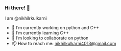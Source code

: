 ### Hi there! 👋
I am @nikhilrkulkarni
- 🔭 I’m currently working on python and C++
- 🌱 I’m currently learning C++
- 👯 I’m looking to collaborate on python
- 📫 How to reach me: nikhilkulkarni4013@gmail.com
<!--
**nikhilrkulkarni/nikhilrkulkarni** is a ✨ _special_ ✨ repository because its `README.md` (this file) appears on your GitHub profile.

Here are some ideas to get you started:

- 🔭 I’m currently working on python and C++
- 🌱 I’m currently learning C++
- 👯 I’m looking to collaborate on python
- 🤔 I’m looking for help with ...
- 💬 Ask me about ...
- 📫 How to reach me: nikhilkulkarni4013@gmail.com
- 😄 Pronouns: ...
- ⚡ Fun fact: ...
-->
